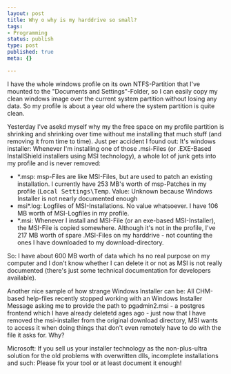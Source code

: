 ```yaml
---
layout: post
title: Why o why is my harddrive so small?
tags:
- Programming
status: publish
type: post
published: true
meta: {}

---
```

<p>
I have the whole windows profile on its own NTFS-Partition that I've mounted to the "Documents and Settings"-Folder, so I can easily copy my clean windows image over the current system partition without losing any data. So my profile is about a year old where the system partition is quite clean.
</p><p>
Yesterday I've asekd myself why my the free space on my profile partition is shrinking and shrinking over time without me installing that much stuff (and removing it from time to time). Just per accident I found out: It's windows installer: Whenever I'm installing one of those .msi-Files (or .EXE-Based InstallShield installers using MSI technology), a whole lot of junk gets into my profile and is never removed:
</p>
<ul>
 <li>*.msp: msp-Files are like MSI-Files, but are used to patch an existing installation. I currently have 253 MB's worth of msp-Patches in my profile (<tt>Local Settings\Temp</tt>. Value: Unknown because Windows Installer is not nearly documented enough</li>
 <li>msi*.log: Logfiles of MSI-Installations. No value whatsoever. I have 106 MB worth of MSI-Logfiles in my profile.</li>
  <li>*.msi: Whenever I install and MSI-File (or an exe-based MSI-Installer), the MSI-File is copied somewhere. Although it's  not in the profile, I've 217 MB worth of spare .MSI-Files on my harddrive - not counting the ones I have downloaded to my download-directory.
 </li>
</ul>
<p>
So: I have about 600 MB worth of data which hs no real purpose on my computer and I don't know whether I can delete it or not as MSI is not really documented (there's just some technical documentation for developers available).
</p><p>
Another nice sample of how strange Windows Installer can be: All CHM-based help-files recently stopped working with an Windows Installer Message asking me to provide the path to pgadmin2.msi - a postgres frontend which I have already deletetd ages ago - just now that I have removed the msi-installer from the original download directory, MSI wants to access it when doing things that don't even remotely have to do with the file it asks for. Why?
</p><p>
Microsoft: If you sell us your installer technology as the non-plus-ultra solution for the old problems with overwritten dlls, incomplete installations and such: Please fix your tool or at least document it enough!
</p>
